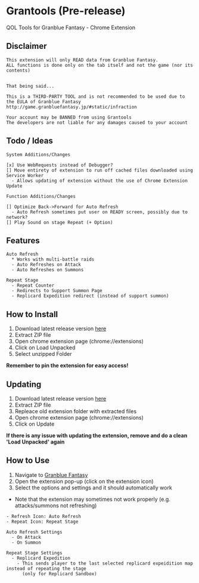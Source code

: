 # Grantools (Pre-release)

QOL Tools for Granblue Fantasy - Chrome Extension

## Disclaimer

```
This extension will only READ data from Granblue Fantasy.
ALL functions is done only on the tab itself and not the game (nor its contents)


That being said...

This is a THIRD-PARTY TOOL and is not recommended to be used due to the EULA of Granblue Fantasy
http://game.granbluefantasy.jp/#static/infraction

Your account may be BANNED from using Grantools
The developers are not liable for any damages caused to your account
```

## Todo / Ideas

```
System Additions/Changes

[x] Use WebRequests instead of Debugger?
[] Move entirety of extension to run off cached files downloaded using Service Worker
  - Allows updating of extension without the use of Chrome Extension Update
```

```
Function Additions/Changes

[] Optimize Back->Forward for Auto Refresh
  - Auto Refresh sometimes put user on READY screen, possibly due to network?
[] Play Sound on stage Repeat (+ Option)
```

## Features

```
Auto Refresh
  * Works with multi-battle raids
  - Auto Refreshes on Attack
  - Auto Refreshes on Summons

Repeat Stage
  - Repeat Counter
  - Redirects to Support Summon Page
  - Replicard Expedition redirect (instead of support summon)
```

## How to Install

1. Download latest release version [here](https://github.com/aaron-xheres/grantools-extension/releases)
2. Extract ZIP file
3. Open chrome extension page (chrome://extensions)
4. Click on Load Unpacked
5. Select unzipped Folder

**Remember to pin the extension for easy access!**

## Updating

1. Download latest release version [here](https://github.com/aaron-xheres/grantools-extension/releases)
2. Extract ZIP file
3. Repleace old extension folder with extracted files
4. Open chrome extension page (chrome://extensions)
5. Click on Update

**If there is any issue with updating the extension, remove and do a clean 'Load Unpacked' again**

## How to Use

1. Navigate to [Granblue Fantasy](http://game.granbluefantasy.jp)
2. Open the extension pop-up (click on the extension icon)
3. Select the options and settings and it should automatically work

- Note that the extension may sometimes not work properly (e.g. attacks/summons not refreshing)

```
- Refresh Icon: Auto Refresh
- Repeat Icon: Repeat Stage

Auto Refresh Settings
  - On Attack
  - On Summon

Repeat Stage Settings
  - Replicard Expedition
    - This sends player to the last selected replicard expeidition map instead of repeating the stage
      (only for Replicard Sandbox)
```
